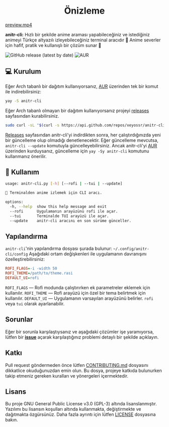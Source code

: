 <div align="center">
  <h1>Önizleme</h1>
</div>

[preview.mp4](https://github.com/user-attachments/assets/a2999190-a38c-453d-a50b-7e952aa68a37)

**anitr-cli:** Hızlı bir şekilde anime araması yapabileceğiniz ve istediğiniz animeyi Türkçe altyazılı izleyebileceğiniz terminal aracıdır 💫 Anime severler için hafif, pratik ve kullanışlı bir çözüm sunar 🚀

![GitHub release (latest by date)](https://img.shields.io/github/v/release/xeyossr/anitr-cli?style=for-the-badge)
![AUR](https://img.shields.io/aur/version/anitr-cli?style=for-the-badge)

## 💻 Kurulum

Eğer Arch tabanlı bir dağıtım kullanıyorsanız, [AUR](https://aur.archlinux.org/packages/anitr-cli) üzerinden tek bir komut ile indirebilirsiniz:

```bash
yay -S anitr-cli
```

Eğer Arch tabanlı olmayan bir dağıtım kullanıyorsanız projeyi [releases](https://github.com/xeyossr/anitr-cli/releases) sayfasından kurabilirsiniz.

```bash
sudo curl -sL "$(curl -s https://api.github.com/repos/xeyossr/anitr-cli/releases/latest | grep browser_download_url | grep 'anitr-cli' | cut -d '"' -f 4)" -o /usr/bin/anitr-cli && sudo chmod +x /usr/bin/anitr-cli
```

[Releases](https://github.com/xeyossr/anitr-cli/releases) sayfasından anitr-cli'yi indirdikten sonra, her çalıştırdığınızda yeni bir güncelleme olup olmadığı denetlenecektir. Eğer güncelleme mevcutsa, `anitr-cli --update` komutuyla güncelleyebilirsiniz. Ancak anitr-cli'yi [AUR](https://aur.archlinux.org/packages/anitr-cli) üzerinden kurduysanız, güncelleme için `yay -Sy anitr-cli` komutunu kullanmanız önerilir.

## 👾 Kullanım

```bash
usage: anitr-cli.py [-h] [--rofi | --tui | --update]

💫 Terminalden anime izlemek için CLI aracı.

options:
  -h, --help  show this help message and exit
  --rofi      Uygulamanın arayüzünü rofi ile açar.
  --tui       Terminalde TUI arayüzü ile açar.
  --update    anitr-cli aracını en son sürüme günceller.
```

## Yapılandırma

`anitr-cli`'nin yapılandırma dosyası şurada bulunur: `~/.config/anitr-cli/config`
Aşağıdaki ortam değişkenleri ile uygulamanın davranışını özelleştirebilirsiniz:

```ini
ROFI_FLAGS=-i -width 50
ROFI_THEME=/path/to/theme.rasi
DEFAULT_UI=rofi
```

`ROFI_FLAGS` — Rofi modunda çalıştırırken ek parametreler eklemek için kullanılır.
`ROFI_THEME` — Rofi arayüzü için özel bir tema belirtmek için kullanılır.
`DEFAULT_UI` — Uygulamanın varsayılan arayüzünü belirler. `rofi` veya `tui` olarak ayarlanabilir.

## Sorunlar

Eğer bir sorunla karşılaştıysanız ve aşağıdaki çözümler işe yaramıyorsa, lütfen bir [**issue**](https://github.com/xeyossr/anitr-cli/issue) açarak karşılaştığınız problemi detaylı bir şekilde açıklayın.

## Katkı

Pull request göndermeden önce lütfen [CONTRIBUTING.md](CONTRIBUTING.md) dosyasını dikkatlice okuduğunuzdan emin olun. Bu dosya, projeye katkıda bulunurken takip etmeniz gereken kuralları ve yönergeleri içermektedir.

## Lisans

Bu proje GNU General Public License v3.0 (GPL-3) altında lisanslanmıştır. Yazılımı bu lisansın koşulları altında kullanmakta, değiştirmekte ve dağıtmakta özgürsünüz. Daha fazla ayrıntı için lütfen [LICENSE](LICENSE) dosyasına bakın.
